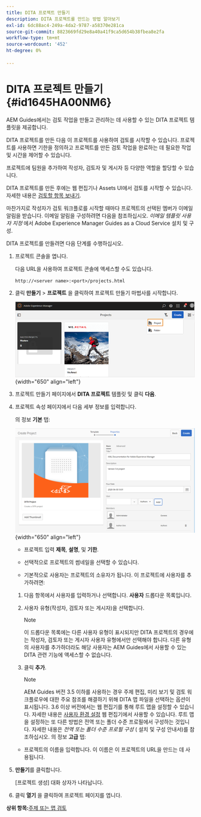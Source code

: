 ```yaml
---
title: DITA 프로젝트 만들기
description: DITA 프로젝트를 만드는 방법 알아보기
exl-id: 6dc88ac4-249a-4da2-9787-a58370e281ca
source-git-commit: 8823669fd29e8a40a41f9ca5d654b38fbea8e2fa
workflow-type: tm+mt
source-wordcount: '452'
ht-degree: 0%

---
```


# DITA 프로젝트 만들기 {#id1645HA00NM6}

AEM Guides에서는 검토 작업을 만들고 관리하는 데 사용할 수 있는 DITA 프로젝트 템플릿을 제공합니다.

DITA 프로젝트를 만든 다음 이 프로젝트를 사용하여 검토를 시작할 수 있습니다. 프로젝트를 사용하면 기한을 정의하고 프로젝트를 만든 검토 작업을 완료하는 데 필요한 작업 및 시간을 제어할 수 있습니다.

프로젝트에 팀원을 추가하여 작성자, 검토자 및 게시자 등 다양한 역할을 할당할 수 있습니다.

DITA 프로젝트를 만든 후에는 웹 편집기나 Assets UI에서 검토를 시작할 수 있습니다. 자세한 내용은 [검토할 항목 보내기](review-send-topics-for-review.md#).

마찬가지로 작성자가 검토 워크플로를 시작할 때마다 프로젝트의 선택된 멤버가 이메일 알림을 받습니다. 이메일 알림을 구성하려면 다음을 참조하십시오. *이메일 템플릿 사용자 지정* 에서 Adobe Experience Manager Guides as a Cloud Service 설치 및 구성.

DITA 프로젝트를 만들려면 다음 단계를 수행하십시오.

1. 프로젝트 콘솔을 엽니다.

   다음 URL을 사용하여 프로젝트 콘솔에 액세스할 수도 있습니다.

   ```http
   http://<server name>:<port>/projects.html
   ```

1. 클릭 **만들기** \> **프로젝트** 을 클릭하여 프로젝트 만들기 마법사를 시작합니다.

   ![](images/project-console-63.png){width="650" align="left"}

1. 프로젝트 만들기 페이지에서 **DITA 프로젝트** 템플릿 및 클릭 **다음**.

1. 프로젝트 속성 페이지에서 다음 세부 정보를 입력합니다.

   의 정보 **기본** 탭:

   ![](images/create-project.png){width="650" align="left"}

   - 프로젝트 입력 **제목**, **설명**, 및 **기한**.

   - 선택적으로 프로젝트의 썸네일을 선택할 수 있습니다.

   - 기본적으로 사용자는 프로젝트의 소유자가 됩니다. 이 프로젝트에 사용자를 추가하려면:
   1. 다음 항목에서 사용자를 입력하거나 선택합니다. **사용자** 드롭다운 목록입니다.

   1. 사용자 유형(작성자, 검토자 또는 게시자)을 선택합니다.

      >[!NOTE]
      >
      >이 드롭다운 목록에는 다른 사용자 유형이 표시되지만 DITA 프로젝트의 경우에는 작성자, 검토자 또는 게시자 사용자 유형에서만 선택해야 합니다. 다른 유형의 사용자를 추가하더라도 해당 사용자는 AEM Guides에서 사용할 수 있는 DITA 관련 기능에 액세스할 수 없습니다.

   1. 클릭 **추가**.

      >[!NOTE]
      >
      >AEM Guides 버전 3.5 이하를 사용하는 경우 주제 편집, 미리 보기 및 검토 워크플로우에 대한 주요 참조를 해결하기 위해 DITA 맵 파일을 선택하는 옵션이 표시됩니다. 3.6 이상 버전에서는 웹 편집기를 통해 루트 맵을 설정할 수 있습니다. 자세한 내용은 [사용자 환경 설정](web-editor-features.md#id2087G0P40SB) 웹 편집기에서 사용할 수 있습니다. 루트 맵을 설정하는 또 다른 방법은 전역 또는 폴더 수준 프로필에서 구성하는 것입니다. 자세한 내용은 *전역 또는 폴더 수준 프로필 구성* ( 설치 및 구성 안내서)를 참조하십시오.
   의 정보 **고급** 탭:

   - 프로젝트의 이름을 입력합니다. 이 이름은 이 프로젝트의 URL을 만드는 데 사용됩니다.



1. **만들기**&#x200B;를 클릭합니다.

   [프로젝트 생성] 대화 상자가 나타납니다.

1. 클릭 **열기** 을 클릭하여 프로젝트 페이지를 엽니다.


**상위 항목:**[&#x200B;주제 또는 맵 검토](review.md)
